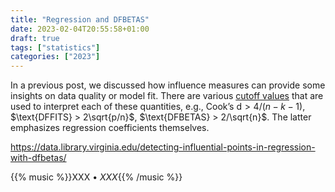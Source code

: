 ```yaml
---
title: "Regression and DFBETAS"
date: 2023-02-04T20:55:58+01:00
draft: true
tags: ["statistics"]
categories: ["2023"]
---
```


In a previous post, we discussed how influence measures can provide some insights on data quality or model fit. There are various [cutoff values](https://www.sfu.ca/sasdoc/sashtml/stat/chap55/sect38.htm) that are used to interpret each of these quantities, e.g., $\text{Cook's d} > 4/(n-k-1)$, $\text{DFFITS} > 2\sqrt{p/n}$, $\text{DFBETAS} > 2/\sqrt{n}$. The latter emphasizes regression coefficients themselves.

https://data.library.virginia.edu/detecting-influential-points-in-regression-with-dfbetas/

{{% music %}}XXX • _XXX_{{% /music %}}
